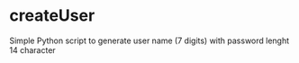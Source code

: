 # createUser
Simple Python script to generate user name (7 digits) with password lenght 14 character
